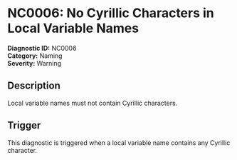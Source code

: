 # NC0006: No Cyrillic Characters in Local Variable Names

**Diagnostic ID:** NC0006  
**Category:** Naming  
**Severity:** Warning

## Description

Local variable names must not contain Cyrillic characters.

## Trigger

This diagnostic is triggered when a local variable name contains any Cyrillic character.
